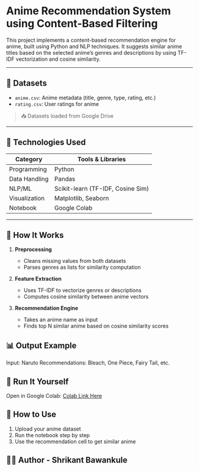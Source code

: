 # Anime Recommendation System using Content-Based Filtering

This project implements a content-based recommendation engine for anime, built using Python and NLP techniques. It suggests similar anime titles based on the selected anime’s genres and descriptions by using TF-IDF vectorization and cosine similarity.

---

## 📂 Datasets

- `anime.csv`: Anime metadata (title, genre, type, rating, etc.)
- `rating.csv`: User ratings for anime

> 📥 Datasets loaded from Google Drive

---

## 🔧 Technologies Used

| Category       | Tools & Libraries                  |
|----------------|------------------------------------|
| Programming    | Python                             |
| Data Handling  | Pandas                             |
| NLP/ML         | Scikit-learn (TF-IDF, Cosine Sim)  |
| Visualization  | Matplotlib, Seaborn                |
| Notebook       | Google Colab                       |

---

## 🧠 How It Works

1. **Preprocessing**  
   - Cleans missing values from both datasets  
   - Parses genres as lists for similarity computation

2. **Feature Extraction**  
   - Uses TF-IDF to vectorize genres or descriptions  
   - Computes cosine similarity between anime vectors

3. **Recommendation Engine**  
   - Takes an anime name as input  
   - Finds top N similar anime based on cosine similarity scores

## 📊 Output Example
Input: Naruto
Recommendations: Bleach, One Piece, Fairy Tail, etc.

## 🚀 Run It Yourself
Open in Google Colab: [Colab Link Here](https://colab.research.google.com/drive/159bnTYQmhVi7hwF1moTNfX6f2r11XP1V?usp=sharing)

## 📎 How to Use
1. Upload your anime dataset
2. Run the notebook step by step
3. Use the recommendation cell to get similar anime

## 👨‍💻 Author - Shrikant Bawankule



